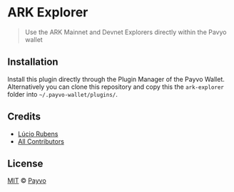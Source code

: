 # ARK Explorer

> Use the ARK Mainnet and Devnet Explorers directly within the Pavyo wallet

## Installation

Install this plugin directly through the Plugin Manager of the Payvo Wallet. Alternatively you can clone this repository and copy this the `ark-explorer` folder into `~/.payvo-wallet/plugins/`.

## Credits

-   [Lúcio Rubens](https://github.com/luciorubeens)
-   [All Contributors](../../contributors)

## License

[MIT](LICENSE) © [Payvo](https://payvo.com/)
